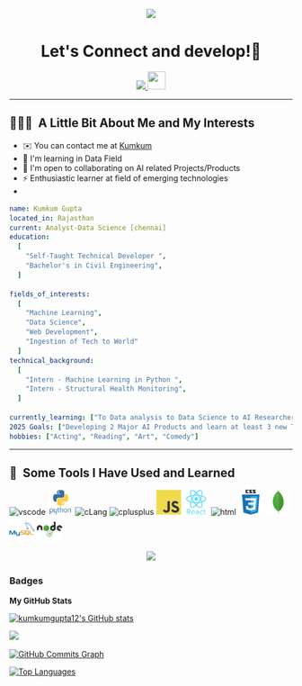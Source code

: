 <p align="center">
  <img src="https://capsule-render.vercel.app/api?type=waving&color=gradient&text=Hello!&height=100&section=header"/>
</p>

<h1 align="center">
  Let's Connect and develop!💬
</h1>

<p align="center">
<a href="https://www.linkedin.com/in/kumkum-gupta-819427244">
  <img height="50" src="https://user-images.githubusercontent.com/46517096/166973395-19676cd8-f8ec-4abf-83ff-da8243505b82.png"/>
</a>
<a href="https://www.github.com/kumkumgupta12">
  <img src="https://raw.githubusercontent.com/danielcranney/readme-generator/main/public/icons/socials/github.svg" width="32" height="32" />
</a>
</p>

---

<h2> 👨🏻‍💻 &nbsp;A Little Bit About Me and My Interests</h2>

* ✉️  You can contact me at [Kumkum](mailto:03kumkumgupta@gmail.com)
* 🧠  I'm learning in Data Field 
* 🤝  I'm open to collaborating on AI related Projects/Products
* ⚡  Enthusiastic learner at field of emerging technologies
* 
```yaml
name: Kumkum Gupta
located_in: Rajasthan
current: Analyst-Data Science [chennai]
education:
  [
    "Self-Taught Technical Developer ",
    "Bachelor's in Civil Engineering",
  ]

fields_of_interests:
  [
    "Machine Learning",
    "Data Science",
    "Web Development",
    "Ingestion of Tech to World"
  ]
technical_background:
  [
    "Intern - Machine Learning in Python ",
    "Intern - Structural Health Monitoring",
  ]
  
currently_learning: ["To Data analysis to Data Science to AI Researcher"]
2025 Goals: ["Developing 2 Major AI Products and learn at least 3 new Technologies (GENAI, End To End lifecycle of AI product development)."]
hobbies: ["Acting", "Reading", "Art", "Comedy"]
```
  
---  
  
<h2> 🚀 &nbsp;Some Tools I Have Used and Learned</h2>
<p align="left">
<img src="https://cdn.jsdelivr.net/gh/devicons/devicon/icons/vscode/vscode-original.svg" alt="vscode" width="45" height="45"/>
<img src="https://raw.githubusercontent.com/devicons/devicon/master/icons/python/python-original-wordmark.svg" alt="python" width="45" height="45"/>
<img src="https://cdn.jsdelivr.net/gh/devicons/devicon/icons/c/c-original.svg" alt="cLang" width="45" height="45"/>
<img src="https://cdn.jsdelivr.net/gh/devicons/devicon/icons/cplusplus/cplusplus-original.svg" alt="cplusplus" width="45" height="45"/>
<img src="https://raw.githubusercontent.com/devicons/devicon/master/icons/javascript/javascript-original.svg" alt="javascript" width="45" height="45" />
<img src="https://raw.githubusercontent.com/devicons/devicon/master/icons/react/react-original-wordmark.svg" alt="react" width="45" height="45" />
<img src="https://cdn.jsdelivr.net/gh/devicons/devicon/icons/html5/html5-original.svg" alt="html" width="45" height="45"/>
<img src="https://raw.githubusercontent.com/devicons/devicon/master/icons/css3/css3-original-wordmark.svg" alt="css3" width="45" height="45" />
<img src="https://raw.githubusercontent.com/devicons/devicon/master/icons/mongodb/mongodb-original.svg" alt="mongodb" width="45" height="45" />
<img src="https://raw.githubusercontent.com/devicons/devicon/master/icons/mysql/mysql-original-wordmark.svg" alt="mysql" width="45" height="45" />
<img src="https://raw.githubusercontent.com/devicons/devicon/master/icons/nodejs/nodejs-original-wordmark.svg" alt="nodejs" width="45" height="45" />      
</p>

<p align="center">
  <img src="https://capsule-render.vercel.app/api?type=waving&color=gradient&height=100&section=footer"/>
</p>

### Badges

<b>My GitHub Stats</b>

<a href="http://www.github.com/kumkumgupta12"><img src="https://github-readme-stats.vercel.app/api?username=kumkumgupta12&show_icons=true&hide=&count_private=true&title_color=0891b2&text_color=ffffff&icon_color=0891b2&bg_color=1c1917&hide_border=true&show_icons=true" alt="kumkumgupta12's GitHub stats" /></a>

<a href="http://www.github.com/kumkumgupta12"><img src="https://github-readme-streak-stats.herokuapp.com/?user=kumkumgupta12&stroke=ffffff&background=1c1917&ring=0891b2&fire=0891b2&currStreakNum=ffffff&currStreakLabel=0891b2&sideNums=ffffff&sideLabels=ffffff&dates=ffffff&hide_border=true" /></a>

<a href="http://www.github.com/kumkumgupta12"><img src="https://github-readme-activity-graph.cyclic.app/graph?username=kumkumgupta12&bg_color=1c1917&color=ffffff&line=0891b2&point=ffffff&area_color=1c1917&area=true&hide_border=true&custom_title=GitHub%20Commits%20Graph" alt="GitHub Commits Graph" /></a>

<a href="https://github.com/kumkumgupta12" align="left"><img src="https://github-readme-stats.vercel.app/api/top-langs/?username=kumkumgupta12&langs_count=10&title_color=0891b2&text_color=ffffff&icon_color=0891b2&bg_color=1c1917&hide_border=true&locale=en&custom_title=Top%20%Languages" alt="Top Languages" /></a>
